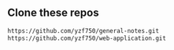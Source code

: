 Clone these repos
---------------------------------------------------------
```bash
https://github.com/yzf750/general-notes.git
https://github.com/yzf750/web-application.git

```
